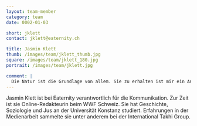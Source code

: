 ```yaml
---
layout: team-member
category: team
date: 0002-01-03

short: jklett
contact: jklett@eaternity.ch

title: Jasmin Klett
thumb: /images/team/jklett_thumb.jpg
square: /images/team/jklett_180.jpg
portrait: /images/team/jklett.jpg

comment: |
  Die Natur ist die Grundlage von allem. Sie zu erhalten ist mir ein Anliegen. Der Ansatz von Eaternity ist ein Wegweiser in die richtige Richtung.
---
```


Jasmin Klett ist bei Eaternity verantwortlich für die Kommunikation. Zur Zeit ist sie Online-Redakteurin beim WWF Schweiz. Sie hat Geschichte, Soziologie und Jus an der Universität Konstanz studiert. Erfahrungen in der Medienarbeit sammelte sie unter anderem bei der International Takhi Group.